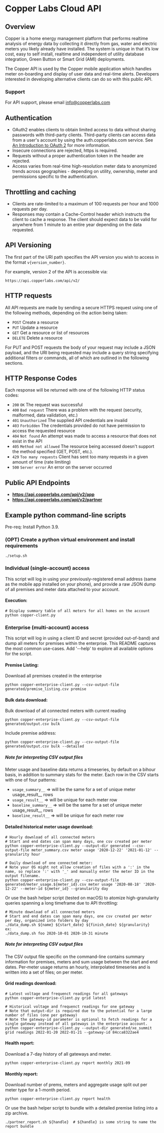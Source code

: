 # Copper Labs Cloud API

## Overview

Copper is a home energy management platform that performs realtime analysis of energy data by collecting it directly from gas, water and electric meters you likely already have installed. The system is unique in that it’s low cost, easy to self install, realtime and independent of utility database integration, Green Button or Smart Grid (AMI) deployments.

The Copper API is used by the Copper mobile application which handles meter on-boarding and display of user data and real-time alerts. Developers interested in developing alternative clients can do so with this public API.

### Support
For API support, please email info@copperlabs.com

## Authentication
* OAuth2 enables clients to obtain limited access to data without sharing passwords with third-party clients. Third-party clients can access data from a user's account by using the auth.copperlabs.com service. See [An Introduction to OAuth 2](https://www.digitalocean.com/community/tutorials/an-introduction-to-oauth-2) for more information.
* Insecure connections are rejected, https is required.
* Requests without a proper authentication token in the header are rejected.
* Access varies from real-time high-resolution meter data to anonymized trends across geographies - depending on utility, ownership, meter and permissions specific to the authentication.

## Throttling and caching
* Clients are rate-limited to a maximum of 100 requests per hour and 1000 requests per day.
* Responses may contain a Cache-Control header which instructs the client to cache a response. The client should expect data to be valid for anywhere from 1 minute to an entire year depending on the data requested.

## API Versioning
The first part of the URI path specifies the API version you wish to access in the format `v{version_number}`.

For example, version 2 of the API is accessible via:

```no-highlight
https://api.copperlabs.com/api/v2/
```

## HTTP requests
All API requests are made by sending a secure HTTPS request using one of the following methods, depending on the action being taken:

* `POST` Create a resource
* `PUT` Update a resource
* `GET` Get a resource or list of resources
* `DELETE` Delete a resource

For PUT and POST requests the body of your request may include a JSON payload, and the URI being requested may include a query string specifying additional filters or commands, all of which are outlined in the following sections.

## HTTP Response Codes
Each response will be returned with one of the following HTTP status codes:

* `200` `OK` The request was successful
* `400` `Bad request` There was a problem with the request (security, malformed, data validation, etc.)
* `401` `Unauthorized` The supplied API credentials are invalid
* `403` `Forbidden` The credentials provided do not have permission to access the requested resource
* `404` `Not found` An attempt was made to access a resource that does not exist in the API
* `405` `Method not allowed` The resource being accessed doesn't support the method specified (GET, POST, etc.).
* `429` `Too many requests` Client has sent too many requests in a given amount of time (rate limiting)
* `500` `Server error` An error on the server occurred

## Public API Endpoints
- **https://api.copperlabs.com/api/v2/app**
- **https://api.copperlabs.com/api/v2/partner**

## Example python command-line scripts
Pre-req: Install Python 3.9.

### (OPT) Create a python virtual environment and install requirements
```
./setup.sh
```

### Individual (single-account) access
This script will log in using your previously-registered email address (same as the mobile app installed on your phone), and provide a raw JSON dump of all premises and meter data attached to your account.

#### Execution:
```
# Display summary table of all meters for all homes on the account
python copper-client.py
```

### Enterprise (multi-account) access
This script will log in using a client ID and secret (provided out-of-band) and dump all meters for premises within the enterprise. This README captures the most common use-cases. Add '--help' to explore all available options for the script.

#### Premise Listing:
Download all premises created in the enterprise
```
python copper-enterprise-client.py --csv-output-file generated/premise_listing.csv premise
```

#### Bulk data download:
Bulk download of all connected meters with current reading
```
python copper-enterprise-client.py --csv-output-file generated/output.csv bulk
```
Include premise address:
```
python copper-enterprise-client.py --csv-output-file generated/output.csv bulk --detailed
```

##### Note for interpreting CSV output files
Meter usage and baseline data returns a timeseries, by default on a bihour basis, in addition to summary stats for the meter. Each row in the CSV starts with one of four patterns:
- `usage_summary__` => will be the same for a set of unique meter usage_result__ rows
- `usage_result__` => will be unique for each meter row
- `baseline_summary__` => will be the same for a set of unique meter usage_result__ rows
- `baseline_result__` => will be unique for each meter row

#### Detailed historical meter usage download:
```
# Hourly download of all connected meters
# Start and end dates can span many days, one csv created per meter
python copper-enterprise-client.py --output-dir generated --csv-output-file meter_summary.csv meter usage '2020-12-22' '2021-01-12' --granularity hour
```
```
# Daily download of one connected meter:
# Note your OS might not allow creation of files with a ':' in the name, so replace ':' with '_' and manually enter the meter ID in the output filename.
python copper-enterprise-client.py --csv-output-file generated/meter_usage.${meter_id}.csv meter usage '2020-08-18' '2020-12-22' --meter-id ${meter_id} --granularity day
```
Or use the bash helper script (tested on macOS) to atomize high-granularity queries spanning a long timeframe due to API throttling:
```
# Minute download of all connected meters
# Start and end dates can span many days, one csv created per meter per day, organized into folders by day
./data_dump.sh ${name} ${start_date} ${finish_date} ${granularity}
ex:
./data_dump.sh foo 2020-10-01 2020-10-31 minute
```

##### Note for interpreting CSV output files
The CSV output file specific on the command-line contains summary information for premises, meters and sum usage between the start and end dates. Per-meter usage returns an hourly, interpolated timeseries and is written into a set of files; on per meter.

#### Grid readings download:
```
# Latest voltage and frequenct readings for all gateways
python copper-enterprise-client.py grid latest
```
```
# Historical voltage and frequenct readings for one gateway
# Note that output-dir is required due to the potential for a large number of files (one per gateway)
# Note the gateway-id parameter is optional to fetch readings for a single gateway instead of all gateways in the enterprise account.
python copper-enterprise-client.py --output-dir generated/xe_summit grid readings 2022-01-20 2022-01-21 --gateway-id 84cca8322ae4
```

#### Health report:
Download a 7-day history of all gateways and meter.
```
python copper-enterprise-client.py report monthly 2021-09
```

#### Monthly report:
Download number of prems, meters and aggregate usage split out per meter type for a 1-month period.
```
python copper-enterprise-client.py report health
```
Or use the bash helper script to bundle with a detailed premise listing into a zip archive.
```
./partner_report.sh ${handle}  # ${handle} is some string to name the report bundle
```